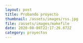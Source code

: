 ```yaml
---
layout: post
title: Probando proyecto
thumbnail: /assets/images/rss.jpg
file: /assets/images/makefile
date: 2020-08-08T22:17:26.672Z
category: proyectos
---
```

